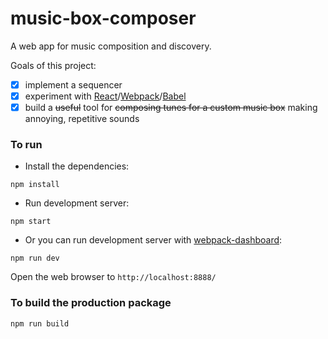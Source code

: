# music-box-composer

A web app for music composition and discovery.

Goals of this project:
* [x] implement a sequencer 
* [x] experiment with [React](https://facebook.github.io/react/)/[Webpack](http://webpack.github.io/)/[Babel](https://babeljs.io/)
* [x] build a ~~useful~~ tool for ~~composing tunes for a custom music box~~ making annoying, repetitive sounds 

### To run

* Install the dependencies:

```
npm install
```

* Run development server:

```
npm start
```

* Or you can run development server with [webpack-dashboard](https://github.com/FormidableLabs/webpack-dashboard):

```
npm run dev
```

Open the web browser to `http://localhost:8888/`

### To build the production package

```
npm run build
```

